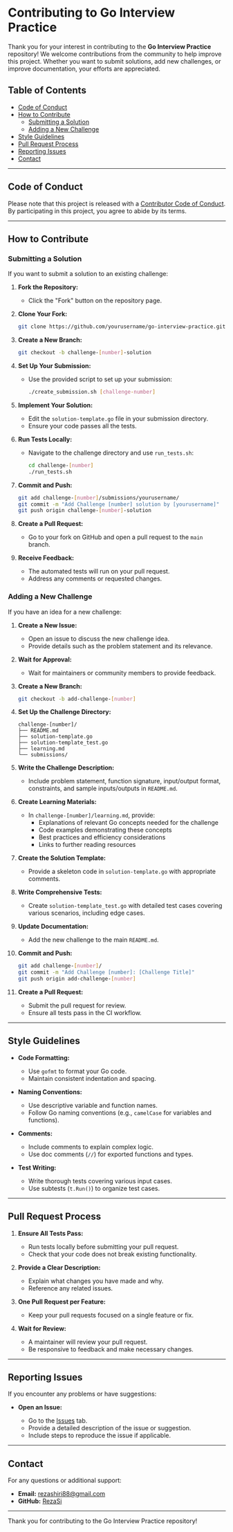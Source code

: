 # **Contributing to Go Interview Practice**

Thank you for your interest in contributing to the **Go Interview Practice** repository! We welcome contributions from the community to help improve this project. Whether you want to submit solutions, add new challenges, or improve documentation, your efforts are appreciated.

## **Table of Contents**

- [Code of Conduct](#code-of-conduct)
- [How to Contribute](#how-to-contribute)
  - [Submitting a Solution](#submitting-a-solution)
  - [Adding a New Challenge](#adding-a-new-challenge)
- [Style Guidelines](#style-guidelines)
- [Pull Request Process](#pull-request-process)
- [Reporting Issues](#reporting-issues)
- [Contact](#contact)

---

## **Code of Conduct**

Please note that this project is released with a [Contributor Code of Conduct](CODE_OF_CONDUCT.md). By participating in this project, you agree to abide by its terms.

---

## **How to Contribute**

### **Submitting a Solution**

If you want to submit a solution to an existing challenge:

1. **Fork the Repository:**

   - Click the "Fork" button on the repository page.

2. **Clone Your Fork:**

   ```bash
   git clone https://github.com/yourusername/go-interview-practice.git
   ```

3. **Create a New Branch:**

   ```bash
   git checkout -b challenge-[number]-solution
   ```

4. **Set Up Your Submission:**

   - Use the provided script to set up your submission:

     ```bash
     ./create_submission.sh [challenge-number]
     ```

5. **Implement Your Solution:**

   - Edit the `solution-template.go` file in your submission directory.
   - Ensure your code passes all the tests.

6. **Run Tests Locally:**

   - Navigate to the challenge directory and use `run_tests.sh`:

     ```bash
     cd challenge-[number]
     ./run_tests.sh
     ```

7. **Commit and Push:**

   ```bash
   git add challenge-[number]/submissions/yourusername/
   git commit -m "Add Challenge [number] solution by [yourusername]"
   git push origin challenge-[number]-solution
   ```

8. **Create a Pull Request:**

   - Go to your fork on GitHub and open a pull request to the `main` branch.

9. **Receive Feedback:**

   - The automated tests will run on your pull request.
   - Address any comments or requested changes.

### **Adding a New Challenge**

If you have an idea for a new challenge:

1. **Create a New Issue:**

   - Open an issue to discuss the new challenge idea.
   - Provide details such as the problem statement and its relevance.

2. **Wait for Approval:**

   - Wait for maintainers or community members to provide feedback.

3. **Create a New Branch:**

   ```bash
   git checkout -b add-challenge-[number]
   ```

4. **Set Up the Challenge Directory:**

   ```
   challenge-[number]/
   ├── README.md
   ├── solution-template.go
   ├── solution-template_test.go
   ├── learning.md
   └── submissions/
   ```

5. **Write the Challenge Description:**

   - Include problem statement, function signature, input/output format, constraints, and sample inputs/outputs in `README.md`.

6. **Create Learning Materials:**

   - In `challenge-[number]/learning.md`, provide:
     - Explanations of relevant Go concepts needed for the challenge
     - Code examples demonstrating these concepts
     - Best practices and efficiency considerations
     - Links to further reading resources

7. **Create the Solution Template:**

   - Provide a skeleton code in `solution-template.go` with appropriate comments.

8. **Write Comprehensive Tests:**

   - Create `solution-template_test.go` with detailed test cases covering various scenarios, including edge cases.

9. **Update Documentation:**

   - Add the new challenge to the main `README.md`.

10. **Commit and Push:**

    ```bash
    git add challenge-[number]/
    git commit -m "Add Challenge [number]: [Challenge Title]"
    git push origin add-challenge-[number]
    ```

11. **Create a Pull Request:**

    - Submit the pull request for review.
    - Ensure all tests pass in the CI workflow.

---

## **Style Guidelines**

- **Code Formatting:**

  - Use `gofmt` to format your Go code.
  - Maintain consistent indentation and spacing.

- **Naming Conventions:**

  - Use descriptive variable and function names.
  - Follow Go naming conventions (e.g., `camelCase` for variables and functions).

- **Comments:**

  - Include comments to explain complex logic.
  - Use doc comments (`//`) for exported functions and types.

- **Test Writing:**

  - Write thorough tests covering various input cases.
  - Use subtests (`t.Run()`) to organize test cases.

---

## **Pull Request Process**

1. **Ensure All Tests Pass:**

   - Run tests locally before submitting your pull request.
   - Check that your code does not break existing functionality.

2. **Provide a Clear Description:**

   - Explain what changes you have made and why.
   - Reference any related issues.

3. **One Pull Request per Feature:**

   - Keep your pull requests focused on a single feature or fix.

4. **Wait for Review:**

   - A maintainer will review your pull request.
   - Be responsive to feedback and make necessary changes.

---

## **Reporting Issues**

If you encounter any problems or have suggestions:

- **Open an Issue:**

  - Go to the [Issues](https://github.com/RezaSi/go-interview-practice/issues) tab.
  - Provide a detailed description of the issue or suggestion.
  - Include steps to reproduce the issue if applicable.

---

## **Contact**

For any questions or additional support:

- **Email:** [rezashiri88@gmail.com](mailto:rezashiri88@gmail.com)
- **GitHub:** [RezaSi](https://github.com/RezaSi)

---

Thank you for contributing to the Go Interview Practice repository!
